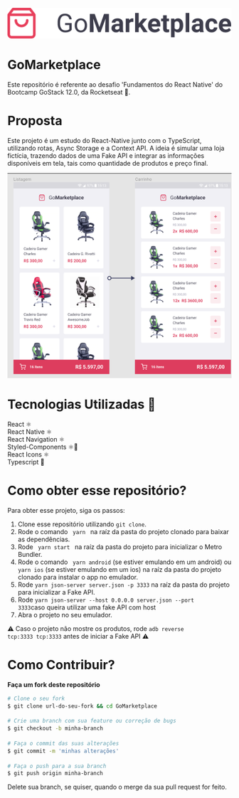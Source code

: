 <p align="center">
  <img src="./src/assets/logo@3x.png" />
</p>

# GoMarketplace
Este repositório é referente ao desafio 'Fundamentos do React Native' do Bootcamp GoStack 12.0, da Rocketseat 🚀.

# Proposta
Este projeto é um estudo do React-Native junto com o TypeScript, utilizando
rotas, Async Storage e a Context API.
A ideia é simular uma loja fictícia, trazendo dados de uma Fake API e integrar as informações disponíveis em tela, tais como quantidade de produtos e preço final.

<p align="center">
  <img src="gomarketplace.png" />
</p>

# Tecnologias Utilizadas 🚀
React ⚛️ <br />
React Native ⚛️ <br />
React Navigation ⚛️ <br />
Styled-Components ⚛️💅 <br />
React Icons ⚛️ <br />
Typescript 🦕

# Como obter esse repositório?
Para obter esse projeto, siga os passos:
1. Clone esse repositório utilizando <code>git clone</code>.
2. Rode o comando <code> yarn </code> na raíz da pasta do projeto clonado para baixar as dependências.
3. Rode <code> yarn start </code> na raíz da pasta do projeto para inicializar o Metro Bundler.
4. Rode o comando <code> yarn android</code> (se estiver emulando em um android) ou <code>yarn ios</code> (se estiver emulando em um ios) na raíz da pasta do projeto clonado para instalar o app no emulador.
5. Rode <code>yarn json-server server.json -p 3333</code> na raíz da pasta do projeto para inicializar a Fake API.
6. Rode <code>yarn json-server --host 0.0.0.0 server.json --port 3333</code>caso queira utilizar uma fake API com host
7. Abra o projeto no seu emulador.

⚠️ Caso o projeto não mostre os produtos, rode <code>adb reverse tcp:3333 tcp:3333</code> antes de iniciar a Fake API ⚠️

# Como Contribuir?
**Faça um fork deste repositório**

```bash
# Clone o seu fork
$ git clone url-do-seu-fork && cd GoMarketplace

# Crie uma branch com sua feature ou correção de bugs
$ git checkout -b minha-branch

# Faça o commit das suas alterações
$ git commit -m 'minhas alterações'

# Faça o push para a sua branch
$ git push origin minha-branch
```

Delete sua branch, se quiser, quando o merge da sua pull request for feito. <br />


